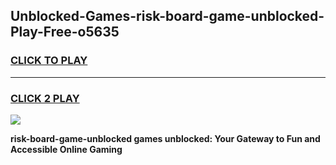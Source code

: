 
## Unblocked-Games-risk-board-game-unblocked-Play-Free-o5635
<h3>
<a href="https://premium76.site?title=risk-board-game-unblocked&ref=18A1">CLICK TO PLAY</a></h3>
<hr>

<h3>
<a href="https://premium76.site?title=risk-board-game-unblocked&ref=18A1">CLICK 2 PLAY</a>
  
</h3>

<a href="https://premium76.site?title=risk-board-game-unblocked&ref=18A1"><img src="https://clearcache.store/games.png"></a>


**risk-board-game-unblocked games unblocked: Your Gateway to Fun and Accessible Online Gaming**

